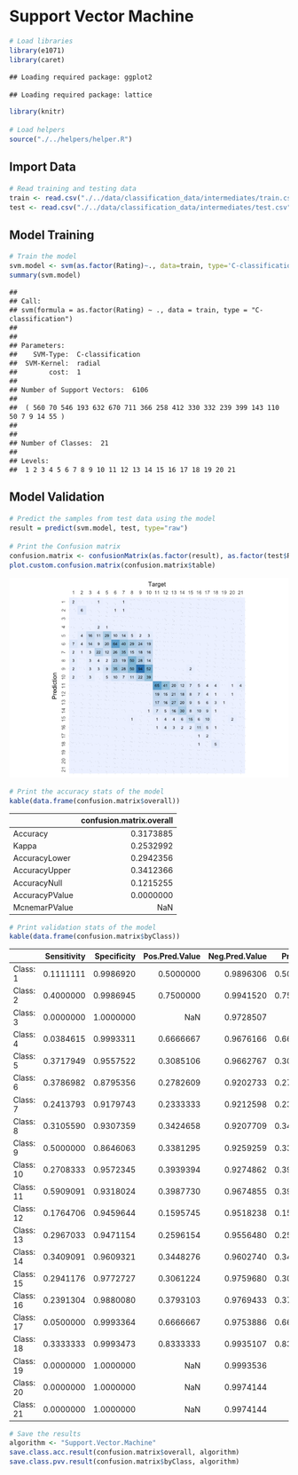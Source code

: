 # Support Vector Machine

``` r
# Load libraries
library(e1071)
library(caret)
```

    ## Loading required package: ggplot2

    ## Loading required package: lattice

``` r
library(knitr)

# Load helpers
source("./../helpers/helper.R")
```

## Import Data

``` r
# Read training and testing data
train <- read.csv("./../data/classification_data/intermediates/train.csv")
test <- read.csv("./../data/classification_data/intermediates/test.csv")
```

## Model Training

``` r
# Train the model
svm.model <- svm(as.factor(Rating)~., data=train, type='C-classification')
summary(svm.model)
```

    ## 
    ## Call:
    ## svm(formula = as.factor(Rating) ~ ., data = train, type = "C-classification")
    ## 
    ## 
    ## Parameters:
    ##    SVM-Type:  C-classification 
    ##  SVM-Kernel:  radial 
    ##        cost:  1 
    ## 
    ## Number of Support Vectors:  6106
    ## 
    ##  ( 560 70 546 193 632 670 711 366 258 412 330 332 239 399 143 110 50 7 9 14 55 )
    ## 
    ## 
    ## Number of Classes:  21 
    ## 
    ## Levels: 
    ##  1 2 3 4 5 6 7 8 9 10 11 12 13 14 15 16 17 18 19 20 21

## Model Validation

``` r
# Predict the samples from test data using the model
result = predict(svm.model, test, type="raw")

# Print the Confusion matrix
confusion.matrix <- confusionMatrix(as.factor(result), as.factor(test$Rating))
plot.custom.confusion.matrix(confusion.matrix$table)
```

![](class_support_vector_machine_files/figure-gfm/unnamed-chunk-4-1.png)<!-- -->

``` r
# Print the accuracy stats of the model
kable(data.frame(confusion.matrix$overall))
```

|                | confusion.matrix.overall |
|:---------------|-------------------------:|
| Accuracy       |                0.3173885 |
| Kappa          |                0.2532992 |
| AccuracyLower  |                0.2942356 |
| AccuracyUpper  |                0.3412366 |
| AccuracyNull   |                0.1215255 |
| AccuracyPValue |                0.0000000 |
| McnemarPValue  |                      NaN |

``` r
# Print validation stats of the model
kable(data.frame(confusion.matrix$byClass))
```

|           | Sensitivity | Specificity | Pos.Pred.Value | Neg.Pred.Value | Precision |    Recall |        F1 | Prevalence | Detection.Rate | Detection.Prevalence | Balanced.Accuracy |
|:----------|------------:|------------:|---------------:|---------------:|----------:|----------:|----------:|-----------:|---------------:|---------------------:|------------------:|
| Class: 1  |   0.1111111 |   0.9986920 |      0.5000000 |      0.9896306 | 0.5000000 | 0.1111111 | 0.1818182 |  0.0116354 |      0.0012928 |            0.0025856 |         0.5549015 |
| Class: 2  |   0.4000000 |   0.9986945 |      0.7500000 |      0.9941520 | 0.7500000 | 0.4000000 | 0.5217391 |  0.0096962 |      0.0038785 |            0.0051713 |         0.6993473 |
| Class: 3  |   0.0000000 |   1.0000000 |            NaN |      0.9728507 |        NA | 0.0000000 |        NA |  0.0271493 |      0.0000000 |            0.0000000 |         0.5000000 |
| Class: 4  |   0.0384615 |   0.9993311 |      0.6666667 |      0.9676166 | 0.6666667 | 0.0384615 | 0.0727273 |  0.0336134 |      0.0012928 |            0.0019392 |         0.5188963 |
| Class: 5  |   0.3717949 |   0.9557522 |      0.3085106 |      0.9662767 | 0.3085106 | 0.3717949 | 0.3372093 |  0.0504202 |      0.0187460 |            0.0607628 |         0.6637735 |
| Class: 6  |   0.3786982 |   0.8795356 |      0.2782609 |      0.9202733 | 0.2782609 | 0.3786982 | 0.3208020 |  0.1092437 |      0.0413704 |            0.1486749 |         0.6291169 |
| Class: 7  |   0.2413793 |   0.9179743 |      0.2333333 |      0.9212598 | 0.2333333 | 0.2413793 | 0.2372881 |  0.0937298 |      0.0226244 |            0.0969619 |         0.5796768 |
| Class: 8  |   0.3105590 |   0.9307359 |      0.3424658 |      0.9207709 | 0.3424658 | 0.3105590 | 0.3257329 |  0.1040724 |      0.0323206 |            0.0943762 |         0.6206475 |
| Class: 9  |   0.5000000 |   0.8646063 |      0.3381295 |      0.9259259 | 0.3381295 | 0.5000000 | 0.4034335 |  0.1215255 |      0.0607628 |            0.1797027 |         0.6823032 |
| Class: 10 |   0.2708333 |   0.9572345 |      0.3939394 |      0.9274862 | 0.3939394 | 0.2708333 | 0.3209877 |  0.0930834 |      0.0252101 |            0.0639948 |         0.6140339 |
| Class: 11 |   0.5909091 |   0.9318024 |      0.3987730 |      0.9674855 | 0.3987730 | 0.5909091 | 0.4761905 |  0.0711054 |      0.0420168 |            0.1053652 |         0.7613557 |
| Class: 12 |   0.1764706 |   0.9459644 |      0.1595745 |      0.9518238 | 0.1595745 | 0.1764706 | 0.1675978 |  0.0549451 |      0.0096962 |            0.0607628 |         0.5612175 |
| Class: 13 |   0.2967033 |   0.9471154 |      0.2596154 |      0.9556480 | 0.2596154 | 0.2967033 | 0.2769231 |  0.0588235 |      0.0174531 |            0.0672269 |         0.6219093 |
| Class: 14 |   0.3409091 |   0.9609321 |      0.3448276 |      0.9602740 | 0.3448276 | 0.3409091 | 0.3428571 |  0.0568843 |      0.0193924 |            0.0562379 |         0.6509206 |
| Class: 15 |   0.2941176 |   0.9772727 |      0.3061224 |      0.9759680 | 0.3061224 | 0.2941176 | 0.3000000 |  0.0329670 |      0.0096962 |            0.0316742 |         0.6356952 |
| Class: 16 |   0.2391304 |   0.9880080 |      0.3793103 |      0.9769433 | 0.3793103 | 0.2391304 | 0.2933333 |  0.0297350 |      0.0071105 |            0.0187460 |         0.6135692 |
| Class: 17 |   0.0500000 |   0.9993364 |      0.6666667 |      0.9753886 | 0.6666667 | 0.0500000 | 0.0930233 |  0.0258565 |      0.0012928 |            0.0019392 |         0.5246682 |
| Class: 18 |   0.3333333 |   0.9993473 |      0.8333333 |      0.9935107 | 0.8333333 | 0.3333333 | 0.4761905 |  0.0096962 |      0.0032321 |            0.0038785 |         0.6663403 |
| Class: 19 |   0.0000000 |   1.0000000 |            NaN |      0.9993536 |        NA | 0.0000000 |        NA |  0.0006464 |      0.0000000 |            0.0000000 |         0.5000000 |
| Class: 20 |   0.0000000 |   1.0000000 |            NaN |      0.9974144 |        NA | 0.0000000 |        NA |  0.0025856 |      0.0000000 |            0.0000000 |         0.5000000 |
| Class: 21 |   0.0000000 |   1.0000000 |            NaN |      0.9974144 |        NA | 0.0000000 |        NA |  0.0025856 |      0.0000000 |            0.0000000 |         0.5000000 |

``` r
# Save the results
algorithm <- "Support.Vector.Machine"
save.class.acc.result(confusion.matrix$overall, algorithm)
save.class.pvv.result(confusion.matrix$byClass, algorithm)
```
